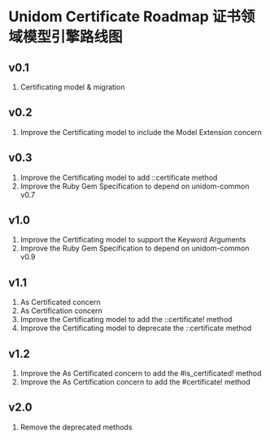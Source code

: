 # Unidom Certificate Roadmap 证书领域模型引擎路线图

## v0.1
1. Certificating model & migration

## v0.2
1. Improve the Certificating model to include the Model Extension concern

## v0.3
1. Improve the Certificating model to add ::certificate method
2. Improve the Ruby Gem Specification to depend on unidom-common v0.7

## v1.0
1. Improve the Certificating model to support the Keyword Arguments
2. Improve the Ruby Gem Specification to depend on unidom-common v0.9

## v1.1
1. As Certificated concern
2. As Certification concern
3. Improve the Certificating model to add the ::certificate! method
4. Improve the Certificating model to deprecate the ::certificate method

## v1.2
1. Improve the As Certificated concern to add the #is_certificated! method
2. Improve the As Certification concern to add the #certificate! method

## v2.0
1. Remove the deprecated methods
